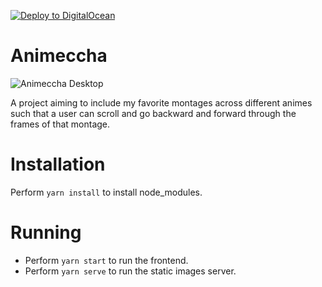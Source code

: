 [![Deploy to DigitalOcean](https://mp-assets1.sfo2.digitaloceanspaces.com/deploy-to-do/do-btn-blue.svg)](https://cloud.digitalocean.com/apps/new?repo=https://github.com/lapstjup/animeccha/tree/main)

# Animeccha

![Animeccha Desktop](https://github.com/lapstjup/animeccha/blob/main/data/animeccha_desktop.png)

A project aiming to include my favorite montages across different animes such that a user can scroll and go backward and forward through the frames of that montage. 

# Installation

Perform `yarn install` to install node_modules.

# Running

- Perform `yarn start` to run the frontend.
- Perform `yarn serve` to run the static images server.
